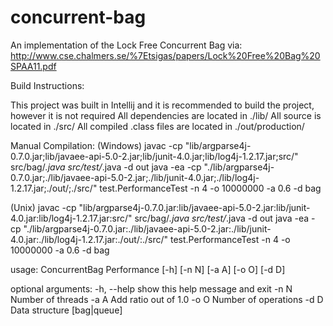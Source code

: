 # concurrent-bag
An implementation of the Lock Free Concurrent Bag via: http://www.cse.chalmers.se/%7Etsigas/papers/Lock%20Free%20Bag%20SPAA11.pdf

Build Instructions:

This project was built in Intellij and it is recommended to build the project, however it is not required
All dependencies are located in ./lib/
All source is located in ./src/
All compiled .class files are located in ./out/production/

Manual Compilation:
(Windows)
javac -cp "lib/argparse4j-0.7.0.jar;lib/javaee-api-5.0-2.jar;lib/junit-4.0.jar;lib/log4j-1.2.17.jar;src/" src/bag/*.java src/test/*.java -d out
java -ea -cp "./lib/argparse4j-0.7.0.jar;./lib/javaee-api-5.0-2.jar;./lib/junit-4.0.jar;./lib/log4j-1.2.17.jar;./out/;./src/" test.PerformanceTest -n 4 -o 10000000 -a 0.6 -d bag

(Unix)
javac -cp "lib/argparse4j-0.7.0.jar:lib/javaee-api-5.0-2.jar:lib/junit-4.0.jar:lib/log4j-1.2.17.jar:src/" src/bag/*.java src/test/*.java -d out
java -ea -cp "./lib/argparse4j-0.7.0.jar:./lib/javaee-api-5.0-2.jar:./lib/junit-4.0.jar:./lib/log4j-1.2.17.jar:./out/:./src/" test.PerformanceTest -n 4 -o 10000000 -a 0.6 -d bag

usage: ConcurrentBag Performance
       [-h] [-n N] [-a A] [-o O] [-d D]

optional arguments:
  -h, --help             show this help message and exit
  -n N                   Number of threads
  -a A                   Add ratio out of 1.0
  -o O                   Number of operations
  -d D                   Data structure [bag|queue]